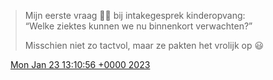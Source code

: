 > Mijn eerste vraag 🙋‍♂️ bij intakegesprek kinderopvang:  
> “Welke ziektes kunnen we nu binnenkort verwachten?”  
>   
> Misschien niet zo tactvol, maar ze pakten het vrolijk op 😃

<img src="../../media/tweet.ico" width="12" /> [Mon Jan 23 13:10:56 +0000 2023](https://twitter.com/DromerDenker/status/1617510194258534401)